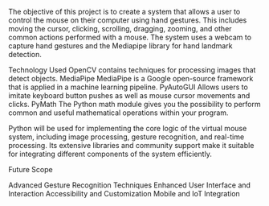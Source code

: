 The objective of this project is to create a system that allows a user to control the mouse on their computer using hand gestures.
This includes moving the cursor, clicking, scrolling, dragging, zooming, and other common actions performed with a mouse. The system uses a webcam to
capture hand gestures and the Mediapipe library for hand landmark detection. 



Technology Used
OpenCV
        contains techniques for processing images that detect objects. 
MediaPipe
      MediaPipe is a Google open-source framework that is applied 
      in a machine learning pipeline.
PyAutoGUI
      Allows users to imitate keyboard button pushes as well as
      mouse cursor movements and clicks.
PyMath
       The Python math module gives you the possibility to perform
       common and useful mathematical operations within your program.

Python will be used for implementing the core logic of the virtual mouse system, including image processing, gesture recognition, and real-time processing. 
Its extensive libraries and community support make it suitable for integrating different components of the system efficiently.


Future Scope

Advanced Gesture Recognition Techniques
Enhanced User Interface and Interaction
Accessibility and Customization
Mobile and IoT Integration



